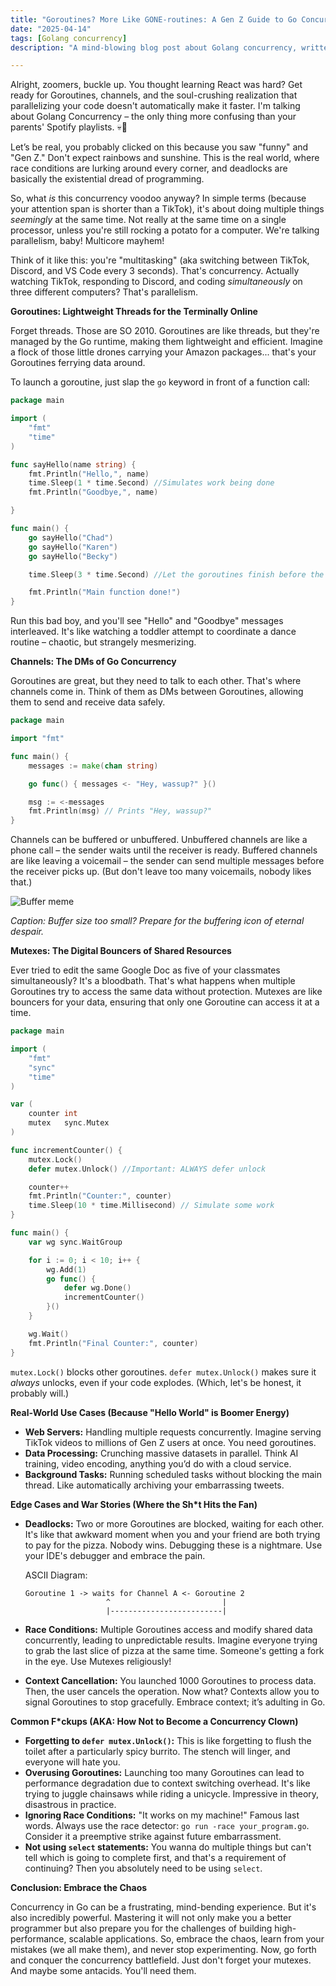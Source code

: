 ```yaml
---
title: "Goroutines? More Like GONE-routines: A Gen Z Guide to Go Concurrency (Before You Rage Quit)"
date: "2025-04-14"
tags: [Golang concurrency]
description: "A mind-blowing blog post about Golang concurrency, written for chaotic Gen Z engineers. Because async/await is for boomers, and we're too lazy to care about threads."

---
```


Alright, zoomers, buckle up. You thought learning React was hard? Get ready for Goroutines, channels, and the soul-crushing realization that parallelizing your code doesn't automatically make it faster. I'm talking about Golang Concurrency – the only thing more confusing than your parents' Spotify playlists. 💀🙏

Let’s be real, you probably clicked on this because you saw "funny" and "Gen Z." Don't expect rainbows and sunshine. This is the real world, where race conditions are lurking around every corner, and deadlocks are basically the existential dread of programming.

So, what *is* this concurrency voodoo anyway? In simple terms (because your attention span is shorter than a TikTok), it's about doing multiple things *seemingly* at the same time. Not really at the same time on a single processor, unless you're still rocking a potato for a computer. We're talking parallelism, baby! Multicore mayhem!

Think of it like this: you're "multitasking" (aka switching between TikTok, Discord, and VS Code every 3 seconds). That's concurrency. Actually watching TikTok, responding to Discord, and coding *simultaneously* on three different computers? That's parallelism.

**Goroutines: Lightweight Threads for the Terminally Online**

Forget threads. Those are SO 2010. Goroutines are like threads, but they're managed by the Go runtime, making them lightweight and efficient. Imagine a flock of those little drones carrying your Amazon packages... that's your Goroutines ferrying data around.

To launch a goroutine, just slap the `go` keyword in front of a function call:

```go
package main

import (
	"fmt"
	"time"
)

func sayHello(name string) {
	fmt.Println("Hello,", name)
	time.Sleep(1 * time.Second) //Simulates work being done
	fmt.Println("Goodbye,", name)

}

func main() {
	go sayHello("Chad")
	go sayHello("Karen")
	go sayHello("Becky")

    time.Sleep(3 * time.Second) //Let the goroutines finish before the program exits

	fmt.Println("Main function done!")
}
```

Run this bad boy, and you'll see "Hello" and "Goodbye" messages interleaved. It's like watching a toddler attempt to coordinate a dance routine – chaotic, but strangely mesmerizing.

**Channels: The DMs of Go Concurrency**

Goroutines are great, but they need to talk to each other. That's where channels come in. Think of them as DMs between Goroutines, allowing them to send and receive data safely.

```go
package main

import "fmt"

func main() {
	messages := make(chan string)

	go func() { messages <- "Hey, wassup?" }()

	msg := <-messages
	fmt.Println(msg) // Prints "Hey, wassup?"
}
```

Channels can be buffered or unbuffered. Unbuffered channels are like a phone call – the sender waits until the receiver is ready. Buffered channels are like leaving a voicemail – the sender can send multiple messages before the receiver picks up. (But don't leave too many voicemails, nobody likes that.)

![Buffer meme](https://i.imgflip.com/4/3433x.jpg)

*Caption: Buffer size too small? Prepare for the buffering icon of eternal despair.*

**Mutexes: The Digital Bouncers of Shared Resources**

Ever tried to edit the same Google Doc as five of your classmates simultaneously? It's a bloodbath. That's what happens when multiple Goroutines try to access the same data without protection. Mutexes are like bouncers for your data, ensuring that only one Goroutine can access it at a time.

```go
package main

import (
	"fmt"
	"sync"
	"time"
)

var (
	counter int
	mutex   sync.Mutex
)

func incrementCounter() {
	mutex.Lock()
	defer mutex.Unlock() //Important: ALWAYS defer unlock

	counter++
	fmt.Println("Counter:", counter)
	time.Sleep(10 * time.Millisecond) // Simulate some work
}

func main() {
	var wg sync.WaitGroup

	for i := 0; i < 10; i++ {
		wg.Add(1)
		go func() {
			defer wg.Done()
			incrementCounter()
		}()
	}

	wg.Wait()
	fmt.Println("Final Counter:", counter)
}

```

`mutex.Lock()` blocks other goroutines. `defer mutex.Unlock()` makes sure it *always* unlocks, even if your code explodes. (Which, let's be honest, it probably will.)

**Real-World Use Cases (Because "Hello World" is Boomer Energy)**

*   **Web Servers:** Handling multiple requests concurrently. Imagine serving TikTok videos to millions of Gen Z users at once. You need goroutines.
*   **Data Processing:** Crunching massive datasets in parallel. Think AI training, video encoding, anything you’d do with a cloud service.
*   **Background Tasks:** Running scheduled tasks without blocking the main thread. Like automatically archiving your embarrassing tweets.

**Edge Cases and War Stories (Where the Sh*t Hits the Fan)**

*   **Deadlocks:** Two or more Goroutines are blocked, waiting for each other. It's like that awkward moment when you and your friend are both trying to pay for the pizza. Nobody wins. Debugging these is a nightmare. Use your IDE's debugger and embrace the pain.

    ASCII Diagram:
    ```
    Goroutine 1 -> waits for Channel A <- Goroutine 2
                      ^                         |
                      |-------------------------|
    ```

*   **Race Conditions:** Multiple Goroutines access and modify shared data concurrently, leading to unpredictable results. Imagine everyone trying to grab the last slice of pizza at the same time. Someone's getting a fork in the eye. Use Mutexes religiously!

*   **Context Cancellation:** You launched 1000 Goroutines to process data. Then, the user cancels the operation. Now what? Contexts allow you to signal Goroutines to stop gracefully. Embrace context; it’s adulting in Go.

**Common F*ckups (AKA: How Not to Become a Concurrency Clown)**

*   **Forgetting to `defer mutex.Unlock()`:** This is like forgetting to flush the toilet after a particularly spicy burrito. The stench will linger, and everyone will hate you.
*   **Overusing Goroutines:** Launching too many Goroutines can lead to performance degradation due to context switching overhead. It's like trying to juggle chainsaws while riding a unicycle. Impressive in theory, disastrous in practice.
*   **Ignoring Race Conditions:** "It works on my machine!" Famous last words. Always use the race detector: `go run -race your_program.go`. Consider it a preemptive strike against future embarrassment.
*   **Not using `select` statements:** You wanna do multiple things but can't tell which is going to complete first, and that's a requirement of continuing? Then you absolutely need to be using `select`.

**Conclusion: Embrace the Chaos**

Concurrency in Go can be a frustrating, mind-bending experience. But it's also incredibly powerful. Mastering it will not only make you a better programmer but also prepare you for the challenges of building high-performance, scalable applications. So, embrace the chaos, learn from your mistakes (we all make them), and never stop experimenting. Now, go forth and conquer the concurrency battlefield. Just don't forget your mutexes. And maybe some antacids. You'll need them.
